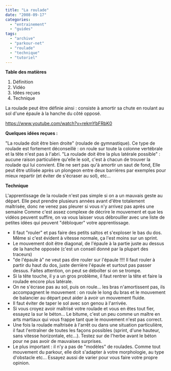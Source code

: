 ```yaml
---
title: "La roulade"
date: "2008-09-17"
categories: 
  - "entrainement"
  - "guides"
tags: 
  - "archive"
  - "parkour-net"
  - "roulade"
  - "technique"
  - "tutoriel"
---
```


**Table des matières**

1. Définition
2. Vidéo
3. Idées reçues
4. Technique

La roulade peut être définie ainsi : consiste à amortir sa chute en roulant au sol d'une épaule à la hanche du côté opposé.

https://www.youtube.com/watch?v=rekmYbFRbK0

**Quelques idées reçues :**

"La roulade doit être bien droite" (roulade de gymnastique). Ce type de roulade est fortement déconseillé : on roule sur toute la colonne vertébrale et la tête n'est pas à l'abri. "La roulade doit être la plus latérale possible" : aucune raison particulière qu'elle le soit, c'est à chacun de trouver la roulade qui lui convient. Elle ne sert pas qu'à amortir un saut de fond, Elle peut être utilisée après un plongeon entre deux barrières par exemples pour mieux repartir (et éviter de s'écraser au sol), etc...

**Technique**

L'apprentissage de la roulade n'est pas simple si on a un mauvais geste au départ. Elle peut prendre plusieurs années avant d'être totalement maîtrisée, donc ne venez pas pleurer si vous n'y arrivez pas après une semaine Comme c'est assez complexe de décrire le mouvement et que les vidéos peuvent suffire, on va vous laisser vous débrouiller avec une liste de petites idées qui peuvent "débloquer" votre apprentissage.

- Il faut "rouler" et pas faire des petits saltos et s'exploser le bas du dos. Même si c'est évident à vitesse normale, ça l'est moins sur un sprint.
- Le mouvement doit être diagonal, de l'épaule à la partie juste au dessus de la hanche opposée (c'est un conseil donné par la plupart des traceurs)
- "de l'épaule à" ne veut pas dire rouler sur l'épaule !!!! Il faut rouler à partir du haut du dos, juste derrière l'épaule et surtout pas passer dessus. Faites attention, on peut se déboîter si on se trompe.
- Si la tête touche, il y a un gros problème, il faut rentrer la tête et faire la roulade encore plus latérale.
- On ne s'écrase pas au sol, puis on roule... les bras n'amortissent pas, ils accompagnent le mouvement : on roule le long du bras et le mouvement de balancier au départ peut aider à avoir un mouvement fluide.
- Il faut éviter de taper le sol avec son genou à l'arrivée.
- Si vous croyez avoir maîtrisé votre roulade et vous en êtes tout fier, essayez la sur le béton... Le bitume, c'est un peu comme un maître en arts martiaux qui vous frappe tant que le mouvement n'est pas correct.
- Une fois la roulade maîtrisée à l'arrêt ou dans une situation particulière, il faut l'entraîner de toutes les façons possibles (sprint, d'une hauteur, sans vitesse horizontale, etc...). Testez sur de l'herbe avant le béton pour ne pas avoir de mauvaises surprises.
- Le plus important : il n'y a pas de "modèles" de roulades. Comme tout mouvement du parkour, elle doit s'adapter à votre morphologie, au type d'obstacle etc... Essayez aussi de varier pour vous faire votre propre opinion.
